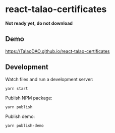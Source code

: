 # react-talao-certificates

**Not ready yet, do not download**

## Demo

https://TalaoDAO.github.io/react-talao-certificates

## Development

Watch files and run a development server:

    yarn start

Publish NPM package:

    yarn publish

Publish demo:

    yarn publish-demo
